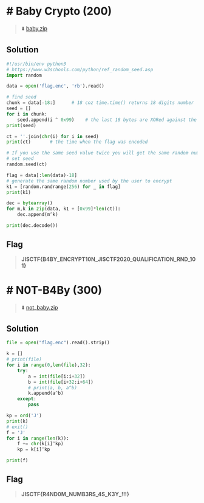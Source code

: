 # # Baby Crypto (200)
> :arrow_down:  [baby.zip](baby.zip)

## Solution
```py
#!/usr/bin/env python3
# https://www.w3schools.com/python/ref_random_seed.asp
import random

data = open('flag.enc', 'rb').read()

# find seed
chunk = data[-18:]		# 18 coz time.time() returns 18 digits number
seed = []
for i in chunk:
	seed.append(i ^ 0x99)	 # the last 18 bytes are XORed against the same byte - 0x99
print(seed)

ct = ''.join(chr(i) for i in seed)
print(ct)		# the time when the flag was encoded

# If you use the same seed value twice you will get the same random number twice.
# set seed
random.seed(ct)

flag = data[:len(data)-18]
# generate the same random number used by the user to encrypt
k1 = [random.randrange(256) for _ in flag]		
print(k1)

dec = bytearray()
for m,k in zip(data, k1 + [0x99]*len(ct)):
	dec.append(m^k)

print(dec.decode())

```
## Flag
> **JISCTF{B4BY_ENCRYPT10N_JISCTF2020_QUALIFICATION_RND_101}**

# # N0T-B4By (300)
> :arrow_down:  [not_baby.zip](not_baby.zip)

## Solution
```py
file = open("flag.enc").read().strip()

k = []
# print(file)
for i in range(0,len(file),32):
	try:
		a = int(file[i:i+32])
		b = int(file[i+32:i+64])
		# print(a, b, a^b)
		k.append(a^b)
	except:
		pass

kp = ord('J')
print(k)
# exit()
f = 'J'
for i in range(len(k)):
	f += chr(k[i]^kp)
	kp = k[i]^kp

print(f)
```
## Flag
> **JISCTF{R4ND0M_NUMB3RS_4S_K3Y_!!!}**
